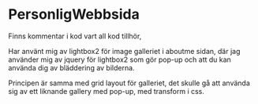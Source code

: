# PersonligWebbsida

Finns kommentar i kod vart all kod tillhör, 

Har använt mig av lightbox2 för image galleriet i aboutme sidan, där jag använder mig av jquery för lightbox2 som gör pop-up och att du kan använda dig av bläddering av bilderna.

Principen är samma med grid layout för galleriet, det skulle gå att använda sig av ett liknande gallery med pop-up, med transform i css.
